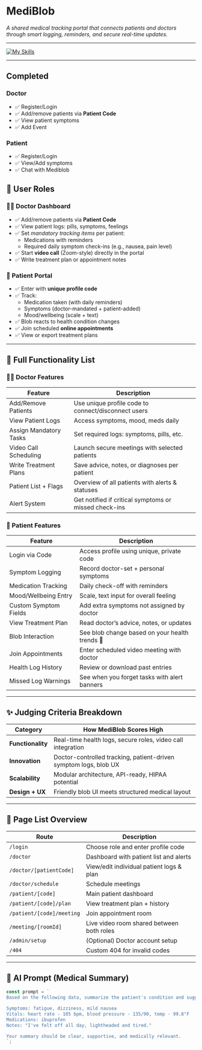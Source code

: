 # MediBlob

_A shared medical tracking portal that connects patients and doctors through smart logging, reminders, and secure real-time updates._

---

[![My Skills](https://skillicons.dev/icons?i=html,css,ts,tailwind,mongodb,react,nextjs,prisma)](https://skillicons.dev)

---

## Completed

### Doctor

- ✅ Register/Login
- ✅ Add/remove patients via **Patient Code**
- ✅ View patient symptoms
- ✅ Add Event

### Patient

- ✅ Register/Login
- ✅ View/Add symptoms
- ✅ Chat with Mediblob

## 👥 User Roles

### 👩‍⚕️ Doctor Dashboard

- ✅ Add/remove patients via **Patient Code**
- ✅ View patient logs: pills, symptoms, feelings
- ✅ Set _mandatory tracking items_ per patient:
  - Medications with reminders
  - Required daily symptom check-ins (e.g., nausea, pain level)
- ✅ Start **video call** (Zoom-style) directly in the portal
- ✅ Write treatment plan or appointment notes

### 🧍 Patient Portal

- ✅ Enter with **unique profile code**
- ✅ Track:
  - Medication taken (with daily reminders)
  - Symptoms (doctor-mandated + patient-added)
  - Mood/wellbeing (scale + text)
- ✅ Blob reacts to health condition changes
- ✅ Join scheduled **online appointments**
- ✅ View or export treatment plans

---

## 🧱 Full Functionality List

### 👩‍⚕️ Doctor Features

| Feature                | Description                                           |
| ---------------------- | ----------------------------------------------------- |
| Add/Remove Patients    | Use unique profile code to connect/disconnect users   |
| View Patient Logs      | Access symptoms, mood, meds daily                     |
| Assign Mandatory Tasks | Set required logs: symptoms, pills, etc.              |
| Video Call Scheduling  | Launch secure meetings with selected patients         |
| Write Treatment Plans  | Save advice, notes, or diagnoses per patient          |
| Patient List + Flags   | Overview of all patients with alerts & statuses       |
| Alert System           | Get notified if critical symptoms or missed check-ins |

### 🧍 Patient Features

| Feature               | Description                                    |
| --------------------- | ---------------------------------------------- |
| Login via Code        | Access profile using unique, private code      |
| Symptom Logging       | Record doctor-set + personal symptoms          |
| Medication Tracking   | Daily check-off with reminders                 |
| Mood/Wellbeing Entry  | Scale, text input for overall feeling          |
| Custom Symptom Fields | Add extra symptoms not assigned by doctor      |
| View Treatment Plan   | Read doctor’s advice, notes, or updates        |
| Blob Interaction      | See blob change based on your health trends 🐸 |
| Join Appointments     | Enter scheduled video meeting with doctor      |
| Health Log History    | Review or download past entries                |
| Missed Log Warnings   | See when you forget tasks with alert banners   |

---

## ✨ Judging Criteria Breakdown

| Category          | How MediBlob Scores High                                         |
| ----------------- | ---------------------------------------------------------------- |
| **Functionality** | Real-time health logs, secure roles, video call integration      |
| **Innovation**    | Doctor-controlled tracking, patient-driven symptom logs, blob UX |
| **Scalability**   | Modular architecture, API-ready, HIPAA potential                 |
| **Design + UX**   | Friendly blob UI meets structured medical layout                 |

---

## 📄 Page List Overview

| Route                     | Description                               |
| ------------------------- | ----------------------------------------- |
| `/login`                  | Choose role and enter profile code        |
| `/doctor`                 | Dashboard with patient list and alerts    |
| `/doctor/[patientCode]`   | View/edit individual patient logs & plan  |
| `/doctor/schedule`        | Schedule meetings                         |
| `/patient/[code]`         | Main patient dashboard                    |
| `/patient/[code]/plan`    | View treatment plan + history             |
| `/patient/[code]/meeting` | Join appointment room                     |
| `/meeting/[roomId]`       | Live video room shared between both roles |
| `/admin/setup`            | (Optional) Doctor account setup           |
| `/404`                    | Custom 404 for invalid codes              |

---

## 🧠 AI Prompt (Medical Summary)

```ts
const prompt = `
Based on the following data, summarize the patient's condition and suggest any non-critical recommendations.

Symptoms: fatigue, dizziness, mild nausea  
Vitals: heart rate - 105 bpm, blood pressure - 135/90, temp - 99.8°F  
Medications: ibuprofen  
Notes: "I've felt off all day, lightheaded and tired."

Your summary should be clear, supportive, and medically relevant.
`;
```
